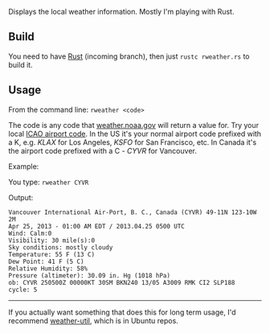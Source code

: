 Displays the local weather information. Mostly I'm playing with Rust.

## Build

You need to have [Rust](http://www.rust-lang.org/) (incoming branch), then just `rustc rweather.rs` to build it.

## Usage

From the command line: `rweather <code>`

The code is any code that [weather.noaa.gov](http://weather.noaa.gov/pub/data/observations/metar/decoded/) will return a value for. Try your local [ICAO airport code](http://en.wikipedia.org/wiki/List_of_airports_by_ICAO_code). In the US it's your normal airport code prefixed with a K, e.g. _KLAX_ for Los Angeles, _KSFO_ for San Francisco, etc. In Canada it's the airport code prefixed with a C - _CYVR_ for Vancouver.

Example:

You type: `rweather CYVR`

Output:

    Vancouver International Air-Port, B. C., Canada (CYVR) 49-11N 123-10W 2M
    Apr 25, 2013 - 01:00 AM EDT / 2013.04.25 0500 UTC
    Wind: Calm:0
    Visibility: 30 mile(s):0
    Sky conditions: mostly cloudy
    Temperature: 55 F (13 C)
    Dew Point: 41 F (5 C)
    Relative Humidity: 58%
    Pressure (altimeter): 30.09 in. Hg (1018 hPa)
    ob: CYVR 250500Z 00000KT 30SM BKN240 13/05 A3009 RMK CI2 SLP188
    cycle: 5

-------

If you actually want something that does this for long term usage, I'd recommend [weather-util](http://fungi.yuggoth.org/weather/), which is in Ubuntu repos.
